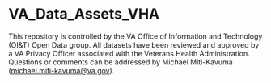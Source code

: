 # VA_Data_Assets_VHA
This repository is controlled by the VA Office of Information and Technology (OI&T) Open Data group.  All datasets have been reviewed and approved by a VA Privacy Officer associated with the Veterans Health Administration.  Questions or comments can be addressed by Michael Miti-Kavuma (michael.miti-kavuma@va.gov).
